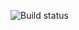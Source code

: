![Build status](https://build.appcenter.ms/v0.1/apps/c66f0c6d-6ebc-40e6-b747-450c3bc10a13/branches/dev/badge)
